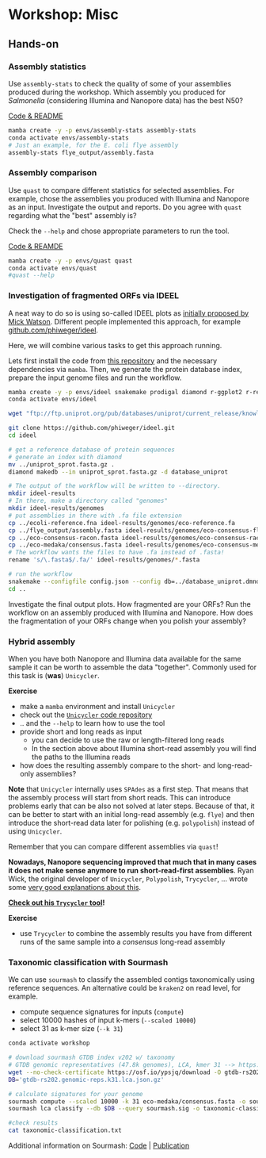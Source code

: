 # Workshop: Misc

## Hands-on

### Assembly statistics

Use `assembly-stats` to check the quality of some of your assemblies produced during the workshop. Which assembly you produced for _Salmonella_ (considering Illumina and Nanopore data) has the best N50? 

[Code & README](https://github.com/sanger-pathogens/assembly-stats)

```bash
mamba create -y -p envs/assembly-stats assembly-stats
conda activate envs/assembly-stats
# Just an example, for the E. coli flye assembly
assembly-stats flye_output/assembly.fasta
```

### Assembly comparison

Use `quast` to compare different statistics for selected assemblies. For example, chose the assemblies you produced with Illumina and Nanopore as an input. Investigate the output and reports. Do you agree with `quast` regarding what the "best" assembly is? 

Check the `--help` and chose appropriate parameters to run the tool.

[Code & REAMDE](https://github.com/ablab/quast)

```bash
mamba create -y -p envs/quast quast
conda activate envs/quast
#quast --help
```

### Investigation of fragmented ORFs via IDEEL

A neat way to do so is using so-called IDEEL plots as [initially proposed by Mick Watson](http://www.opiniomics.org/a-simple-test-for-uncorrected-insertions-and-deletions-indels-in-bacterial-genomes/). Different people implemented this approach, for example [github.com/phiweger/ideel](https://github.com/phiweger/ideel).

Here, we will combine various tasks to get this approach running. 

Lets first install the code from [this repository](https://github.com/phiweger/ideel) and the necessary dependencies via `mamba`. Then, we generate the protein database index, prepare the input genome files and run the workflow. 

```bash
mamba create -y -p envs/ideel snakemake prodigal diamond r-ggplot2 r-readr
conda activate envs/ideel

wget "ftp://ftp.uniprot.org/pub/databases/uniprot/current_release/knowledgebase/complete/uniprot_sprot.fasta.gz"

git clone https://github.com/phiweger/ideel.git
cd ideel

# get a reference database of protein sequences
# generate an index with diamond
mv ../uniprot_sprot.fasta.gz .
diamond makedb --in uniprot_sprot.fasta.gz -d database_uniprot

# The output of the workflow will be written to --directory. 
mkdir ideel-results
# In there, make a directory called "genomes"
mkdir ideel-results/genomes
# put assemblies in there with .fa file extension
cp ../ecoli-reference.fna ideel-results/genomes/eco-reference.fa
cp ../flye_output/assembly.fasta ideel-results/genomes/eco-consensus-flye.fasta
cp ../eco-consensus-racon.fasta ideel-results/genomes/eco-consensus-racon.fasta
cp ../eco-medaka/consensus.fasta ideel-results/genomes/eco-consensus-medaka.fasta
# The workflow wants the files to have .fa instead of .fasta!
rename 's/\.fasta$/.fa/' ideel-results/genomes/*.fasta

# run the workflow
snakemake --configfile config.json --config db=../database_uniprot.dmnd --directory ideel-results/ --cores 4
cd ..
```

Investigate the final output plots. How fragmented are your ORFs? Run the workflow on an assembly produced with Illumina and Nanopore. How does the fragmentation of your ORFs change when you polish your assembly? 

### Hybrid assembly

When you have both Nanopore and Illumina data available for the same sample it can be worth to assemble the data "together". Commonly used for this task is (**was**) `Unicycler`.

__Exercise__

* make a `mamba` environment and install `Unicycler`
* check out the [`Unicycler` code repository](https://github.com/rrwick/Unicycler)
* .. and the `--help` to learn how to use the tool
* provide short and long reads as input
    * you can decide to use the raw or length-filtered long reads
    * In the section above about Illumina short-read assembly you will find the paths to the Illumina reads
* how does the resulting assembly compare to the short- and long-read-only assemblies?

**Note** that `Unicycler` internally uses `SPAdes` as a first step. That means that the assembly process will start from short reads. This can introduce problems early that can be also not solved at later steps. Because of that, it can be better to start with an initial long-read assembly (e.g. `flye`) and then introduce the short-read data later for polishing (e.g. `polypolish`) instead of using `Unicycler`. 

Remember that you can compare different assemblies via `quast`!

**Nowadays, Nanopore sequencing improved that much that in many cases it does not make sense anymore to run short-read-first assemblies**. Ryan Wick, the original developer of `Unicycler`, `Polypolish`, `Trycycler`, ... wrote some [very good explanations about this](https://github.com/rrwick/Unicycler#2022-update). 

**[Check out his `Trycycler` tool](https://github.com/rrwick/Trycycler/wiki)!**

__Exercise__

* use `Trycycler` to combine the assembly results you have from different runs of the same sample into a _consensus_ long-read assembly

### Taxonomic classification with Sourmash

We can use `sourmash` to classify the assembled contigs taxonomically using reference sequences. An alternative could be `kraken2` on read level, for example.

* compute sequence signatures for inputs (`compute`)
* select 10000 hashes of input k-mers (`--scaled 10000`)
* select 31 as k-mer size (`--k 31`)

```bash
conda activate workshop

# download sourmash GTDB index v202 w/ taxonomy
# GTDB genomic representatives (47.8k genomes), LCA, kmer 31 --> https://sourmash.readthedocs.io/en/latest/databases.html
wget --no-check-certificate https://osf.io/ypsjq/download -O gtdb-rs202.genomic-reps.k31.lca.json.gz 
DB='gtdb-rs202.genomic-reps.k31.lca.json.gz'

# calculate signatures for your genome
sourmash compute --scaled 10000 -k 31 eco-medaka/consensus.fasta -o sourmash.sig
sourmash lca classify --db $DB --query sourmash.sig -o taxonomic-classification.txt

#check results
cat taxonomic-classification.txt
```

Additional information on Sourmash: [Code](https://github.com/sourmash-bio/sourmash) | [Publication](https://joss.theoj.org/papers/10.21105/joss.00027)
